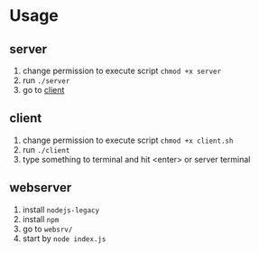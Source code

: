 # Usage
## server
1. change permission to execute script `chmod +x server`
2. run `./server`
3. go to [client](##client)

## client
1. change permission to execute script `chmod +x client.sh`
2. run `./client`
3. type something to terminal and hit \<enter\> or server terminal

## webserver
1. install `nodejs-legacy`
2. install `npm`
3. go to `websrv/`
4. start by `node index.js`